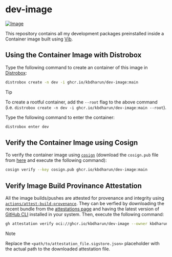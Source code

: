 # dev-image

[![Image](https://github.com/kbdharun/dev-image/actions/workflows/image.yml/badge.svg)](https://github.com/kbdharun/dev-image/actions/workflows/image.yml)

This repository contains all my development packages preinstalled inside a Container image built using [Vib](https://github.com/Vanilla-OS/Vib).

## Using the Container Image with Distrobox

Type the following command to create an container of this image in [Distrobox](https://github.com/89luca89/distrobox):

```sh
distrobox create -n dev -i ghcr.io/kbdharun/dev-image:main
```

> [!TIP]
> To create a rootful container, add the `--root` flag to the above command (i.e. `distrobox create -n dev -i ghcr.io/kbdharun/dev-image:main --root`).

Type the following command to enter the container:

```sh
distrobox enter dev
```

## Verify the Container Image using Cosign

To verify the container image using [`cosign`](https://github.com/sigstore/cosign) (download the `cosign.pub` file from [here](https://github.com/kbdharun/dev-image/blob/main/cosign.pub) and execute the following command):

```zsh
cosign verify --key cosign.pub ghcr.io/kbdharun/dev-image:main
```

## Verify Image Build Provinance Attestation

All the image builds/pushes are attested for provenance and integrity using [`actions/attest-build-provenance`](https://github.com/actions/attest-build-provenance). They can be verfied by downloading the recent bundle from the [attestations page](https://github.com/kbdharun/dev-image/attestations) and having the latest version of [GitHub CLI](https://github.com/cli/cli/releases/latest) installed in your system. Then, execute the following command:

```sh
gh attestation verify oci://ghcr.io/kbdharun/dev-image --owner kbdharun --bundle <path/to/attestation_file.sigstore.json>
```

> [!NOTE]
> Replace the `<path/to/attestation_file.sigstore.json>` placeholder with the actual path to the downloaded attestation file.
